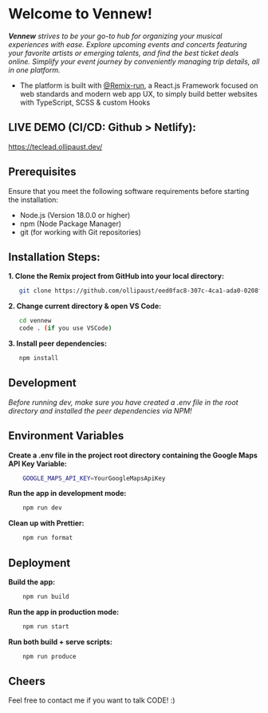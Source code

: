 # Welcome to Vennew!

**_Vennew_** _strives to be your go-to hub for organizing your musical experiences with ease. Explore upcoming events and concerts featuring your favorite artists or emerging talents, and find the best ticket deals online. Simplify your event journey by conveniently managing trip details, all in one platform._

- The platform is built with [@Remix-run](https://remix.run/docs), a React.js Framework focused on web standards and modern web app UX, to simply build better websites with TypeScript, SCSS & custom Hooks

## LIVE DEMO (CI/CD: Github > Netlify):

https://teclead.ollipaust.dev/

## Prerequisites

Ensure that you meet the following software requirements before starting the installation:

- Node.js (Version 18.0.0 or higher)
- npm (Node Package Manager)
- git (for working with Git repositories)

## Installation Steps:

**1. Clone the Remix project from GitHub into your local directory:**


```sh
   git clone https://github.com/ollipaust/eed0fac8-307c-4ca1-ada0-0208f20bd75b.git vennew
```

**2. Change current directory & open VS Code:**
```sh
   cd vennew
   code . (if you use VSCode)
```

**3. Install peer dependencies:**
```sh
   npm install
```

## Development

*Before running dev, make sure you have created a .env file in the root directory and installed the peer dependencies via NPM!*

## Environment Variables

**Create a .env file in the project root directory containing the Google Maps API Key Variable:**

```sh
    GOOGLE_MAPS_API_KEY=YourGoogleMapsApiKey
```

**Run the app in development mode:**

```sh
    npm run dev
```

**Clean up with Prettier:**

```sh
    npm run format
```

## Deployment

**Build the app:**

```sh
    npm run build
```

**Run the app in production mode:**

```sh
    npm run start
```

**Run both build + serve scripts:**

```sh
    npm run produce
```

## Cheers

Feel free to contact me if you want to talk CODE! :)
